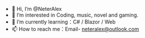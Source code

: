 - 👋 Hi, I’m @NeterAlex
- 👀 I’m interested in Coding, music, novel and gaming.
- 🌱 I’m currently learning：C# / Blazor / Web
- 📫 How to reach me：Email- neteralex@outlook.com

<!---
NeterAlex/NeterAlex is a ✨ special ✨ repository because its `README.md` (this file) appears on your GitHub profile.
You can click the Preview link to take a look at your changes.
--->
